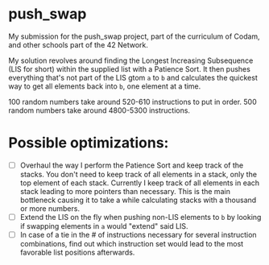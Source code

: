 # push_swap
My submission for the push_swap project, part of the curriculum of Codam, and other schools part of the 42 Network.

My solution revolves around finding the Longest Increasing Subsequence (LIS for short) within the supplied list with a Patience Sort. 
It then pushes everything that's not part of the LIS gtom `a` to `b` and calculates the quickest way to get all elements back into `b`, one element at a time.

100 random numbers take around 520-610 instructions to put in order.
500 random numbers take around 4800-5300 instructions.

# Possible optimizations:
- [ ] Overhaul the way I perform the Patience Sort and keep track of the stacks. 
You don't need to keep track of all elements in a stack, only the top element of each stack. 
Currently I keep track of all elements in each stack leading to more pointers than necessary.
This is the main bottleneck causing it to take a while calculating stacks with a thousand or more numbers.
- [ ] Extend the LIS on the fly when pushing non-LIS elements to `b` by looking if swapping elements in `a` would "extend" said LIS.
- [ ] In case of a tie in the # of instructions necessary for several instruction combinations, find out which instruction set would lead to the most favorable list positions afterwards.
